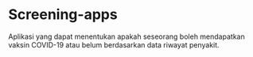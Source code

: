 # Screening-apps
Aplikasi yang dapat menentukan apakah seseorang boleh mendapatkan vaksin COVID-19 atau belum berdasarkan data riwayat penyakit.
